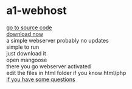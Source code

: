 # a1-webhost
<a href="https://github.com/dream8826/a1-webhost">go to source code</a><br>
<a href="A1-webhost.zip">download now</a><br>
a simple webserver probably no updates  
simple to run<br>
just download it<br>
open mangoose<br>
there you go webserver activated<br>
edit the files in html folder if you know html/php<br>
<a href="help/Index.md">if you have some questions</a>
